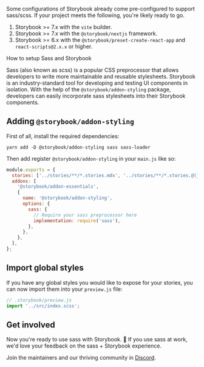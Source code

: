 <div class="aside aside__no-top">

Some configurations of Storybook already come pre-configured to support sass/scss. If your project meets the following, you're likely ready to go.

1. Storybook >= 7.x with the `vite` builder.
2. Storybook >= 7.x with the `@storybook/nextjs` framework.
3. Storybook >= 6.x with the `@storybook/preset-create-react-app` and `react-scripts@2.x.x` or higher.

</div>

<RecipeHeader>

How to setup Sass and Storybook

</RecipeHeader>

Sass (also known as scss) is a popular CSS preprocessor that allows developers to write more maintainable and reusable stylesheets. Storybook is an industry-standard tool for developing and testing UI components in isolation. With the help of the `@storybook/addon-styling` package, developers can easily incorporate sass stylesheets into their Storybook components.

## Adding `@storybook/addon-styling`

First of all, install the required dependencies:

```shell
yarn add -D @storybook/addon-styling sass sass-loader
```

Then add register `@storybook/addon-styling` in your `main.js` like so:

```js
module.exports = {
  stories: ['../stories/**/*.stories.mdx', '../stories/**/*.stories.@(js|jsx|ts|tsx)'],
  addons: [
    '@storybook/addon-essentials',
    {
      name: '@storybook/addon-styling',
      options: {
        sass: {
          // Require your sass preprocessor here
          implementation: require('sass'),
        },
      },
    },
  ],
};
```

## Import global styles

If you have any global styles you would like to expose for your stories, you can now import them into your `preview.js` file:

```js
// .storybook/preview.js
import '../src/index.scss';
```

## Get involved

Now you're ready to use sass with Storybook. 🎉 If you use sass at work, we'd love your feedback on the sass + Storybook experience.

Join the maintainers and our thriving community in [Discord](https://discord.gg/storybook).
